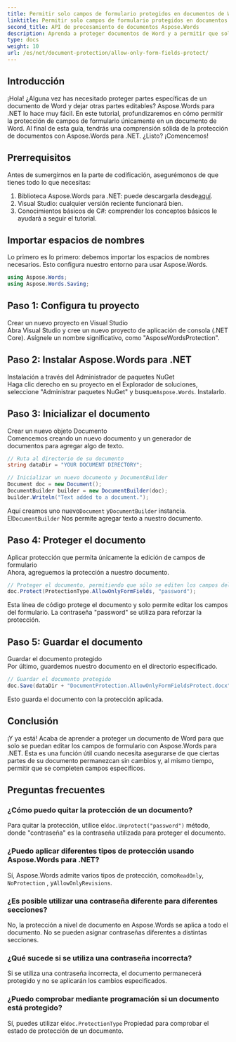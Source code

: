 ```yaml
---
title: Permitir solo campos de formulario protegidos en documentos de Word
linktitle: Permitir solo campos de formulario protegidos en documentos de Word
second_title: API de procesamiento de documentos Aspose.Words
description: Aprenda a proteger documentos de Word y a permitir que solo se editen los campos de formulario con Aspose.Words para .NET. Siga nuestra guía para garantizar que sus documentos estén protegidos y se puedan editar fácilmente.
type: docs
weight: 10
url: /es/net/document-protection/allow-only-form-fields-protect/
---
```

## Introducción

¡Hola! ¿Alguna vez has necesitado proteger partes específicas de un documento de Word y dejar otras partes editables? Aspose.Words para .NET lo hace muy fácil. En este tutorial, profundizaremos en cómo permitir la protección de campos de formulario únicamente en un documento de Word. Al final de esta guía, tendrás una comprensión sólida de la protección de documentos con Aspose.Words para .NET. ¿Listo? ¡Comencemos!

## Prerrequisitos

Antes de sumergirnos en la parte de codificación, asegurémonos de que tienes todo lo que necesitas:

1.  Biblioteca Aspose.Words para .NET: puede descargarla desde[aquí](https://releases.aspose.com/words/net/).
2. Visual Studio: cualquier versión reciente funcionará bien.
3. Conocimientos básicos de C#: comprender los conceptos básicos le ayudará a seguir el tutorial.

## Importar espacios de nombres

Lo primero es lo primero: debemos importar los espacios de nombres necesarios. Esto configura nuestro entorno para usar Aspose.Words.

```csharp
using Aspose.Words;
using Aspose.Words.Saving;
```

## Paso 1: Configura tu proyecto

Crear un nuevo proyecto en Visual Studio  
Abra Visual Studio y cree un nuevo proyecto de aplicación de consola (.NET Core). Asígnele un nombre significativo, como "AsposeWordsProtection".

## Paso 2: Instalar Aspose.Words para .NET

Instalación a través del Administrador de paquetes NuGet  
Haga clic derecho en su proyecto en el Explorador de soluciones, seleccione "Administrar paquetes NuGet" y busque`Aspose.Words`. Instalarlo.

## Paso 3: Inicializar el documento

Crear un nuevo objeto Documento  
Comencemos creando un nuevo documento y un generador de documentos para agregar algo de texto.

```csharp
// Ruta al directorio de su documento
string dataDir = "YOUR DOCUMENT DIRECTORY";

// Inicializar un nuevo documento y DocumentBuilder
Document doc = new Document();
DocumentBuilder builder = new DocumentBuilder(doc);
builder.Writeln("Text added to a document.");
```

 Aquí creamos uno nuevo`Document` y`DocumentBuilder` instancia. El`DocumentBuilder` Nos permite agregar texto a nuestro documento.

## Paso 4: Proteger el documento

Aplicar protección que permita únicamente la edición de campos de formulario  
Ahora, agreguemos la protección a nuestro documento.

```csharp
// Proteger el documento, permitiendo que sólo se editen los campos del formulario
doc.Protect(ProtectionType.AllowOnlyFormFields, "password");
```

Esta línea de código protege el documento y solo permite editar los campos del formulario. La contraseña "password" se utiliza para reforzar la protección.

## Paso 5: Guardar el documento

Guardar el documento protegido  
Por último, guardemos nuestro documento en el directorio especificado.

```csharp
// Guardar el documento protegido
doc.Save(dataDir + "DocumentProtection.AllowOnlyFormFieldsProtect.docx");
```

Esto guarda el documento con la protección aplicada.

## Conclusión

¡Y ya está! Acaba de aprender a proteger un documento de Word para que solo se puedan editar los campos de formulario con Aspose.Words para .NET. Esta es una función útil cuando necesita asegurarse de que ciertas partes de su documento permanezcan sin cambios y, al mismo tiempo, permitir que se completen campos específicos.

## Preguntas frecuentes

###	 ¿Cómo puedo quitar la protección de un documento?  
 Para quitar la protección, utilice el`doc.Unprotect("password")` método, donde "contraseña" es la contraseña utilizada para proteger el documento.

###	 ¿Puedo aplicar diferentes tipos de protección usando Aspose.Words para .NET?  
 Sí, Aspose.Words admite varios tipos de protección, como`ReadOnly`, `NoProtection` , y`AllowOnlyRevisions`.

###	 ¿Es posible utilizar una contraseña diferente para diferentes secciones?  
No, la protección a nivel de documento en Aspose.Words se aplica a todo el documento. No se pueden asignar contraseñas diferentes a distintas secciones.

###	 ¿Qué sucede si se utiliza una contraseña incorrecta?  
Si se utiliza una contraseña incorrecta, el documento permanecerá protegido y no se aplicarán los cambios especificados.

###	 ¿Puedo comprobar mediante programación si un documento está protegido?  
 Sí, puedes utilizar el`doc.ProtectionType` Propiedad para comprobar el estado de protección de un documento.
